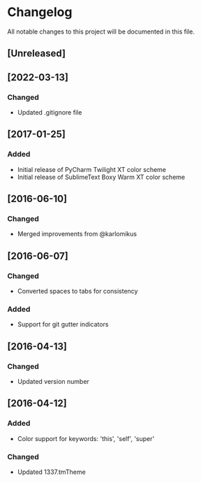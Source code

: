 # Changelog

All notable changes to this project will be documented in this file.

## [Unreleased]

## [2022-03-13]
### Changed
- Updated .gitignore file

## [2017-01-25]
### Added
- Initial release of PyCharm Twilight XT color scheme
- Initial release of SublimeText Boxy Warm XT color scheme

## [2016-06-10]
### Changed
- Merged improvements from @karlomikus

## [2016-06-07]
### Changed
- Converted spaces to tabs for consistency
### Added
- Support for git gutter indicators

## [2016-04-13]
### Changed
- Updated version number

## [2016-04-12]
### Added
- Color support for keywords: 'this', 'self', 'super'
### Changed
- Updated 1337.tmTheme